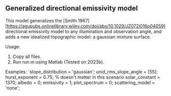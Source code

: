 ## Generalized directional emissivity model
This model generalizes the [Smith 1967][https://agupubs.onlinelibrary.wiley.com/doi/abs/10.1029/JZ072i016p04059] directional emissivity model to any illumination and observation angle, and adds a new idealized topographic model: a gaussian mixture surface.

Usage:
1. Copy all files.
2. Run run.m using Matlab (Tested on 2023b).

Examples:
`slope_distribution = 'gaussian';
    unid_rms_slope_angle = [55];
    hurst_exponent = 0.75; % doesn't matter in this scenario
    solar_constant = 1370;
    albedo = 0;
    emissivity = 1;
    plot_spectrum = 0;
    scattering_model = 'none';
